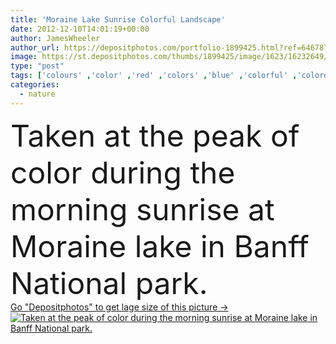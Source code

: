 ```yaml
---
title: 'Moraine Lake Sunrise Colorful Landscape'
date: 2012-12-10T14:01:19+00:00
author: JamesWheeler
author_url: https://depositphotos.com/portfolio-1899425.html?ref=64678756
image: https://st.depositphotos.com/thumbs/1899425/image/1623/16232649/api_thumb_450.jpg?forcejpeg=true
type: "post"
tags: ['colours' ,'color' ,'red' ,'colors' ,'blue' ,'colorful' ,'colored' ,'emerald' ,'beautiful' ,'reflection' ,'travel' ,'summer' ,'park' ,'nature' ,'serene' ,'outdoor' ,'morning' ,'water' ,'colour' ,'colourful' ,'vivid' ,'tree' ,'mountain' ,'turquoise' ,'sunrise' ,'landscape' ,'dawn' ,'tranquil' ,'calm' ,'easter' ,'aqua' ,'pure' ,'fingers' ,'forest' ,'with' ,'mountains' ,'scenery' ,'clouds' ,'rock' ,'scenic' ,'tourism' ,'tranquility' ,'panorama' ,'famous' ,'coloring' ,'in' ,'peak' ,'hiking' ,'peaceful' ,'attractive' ]
categories: 
  - nature
---
```

<div aling="center">
            <font size="60"> Taken at the peak of color during the morning sunrise at Moraine lake in Banff National park.</font>   
</div>
<div>
    <a href='https://depositphotos.com/16232649/stock-photo-moraine-lake-sunrise-colorful-landscape.html?ref=64678756' target=_blank > Go "Depositphotos" to get lage size of this picture ->
        <img href='https://depositphotos.com/16232649/stock-photo-moraine-lake-sunrise-colorful-landscape.html?ref=64678756' src='https://st.depositphotos.com/1899425/1623/i/950/depositphotos_16232649-stock-photo-moraine-lake-sunrise-colorful-landscape.jpg?forcejpeg=true' alt='Taken at the peak of color during the morning sunrise at Moraine lake in Banff National park.' >
    </a>
</div>
